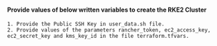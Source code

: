 #### Provide values of below written variables to create the RKE2 Cluster
```
1. Provide the Public SSH Key in user_data.sh file.
2. Provide values of the parameters rancher_token, ec2_access_key, ec2_secret_key and kms_key_id in the file terraform.tfvars. 
```
